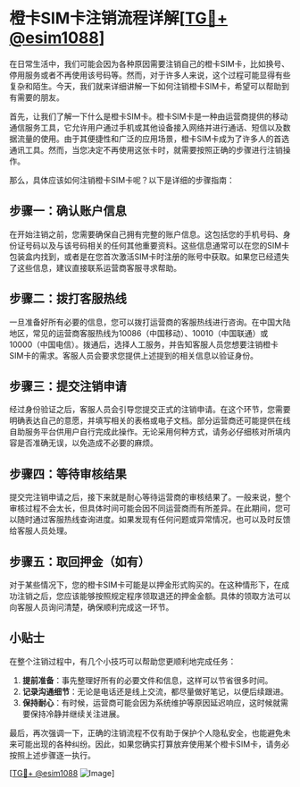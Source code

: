 # 橙卡SIM卡注销流程详解[[TG💪+ @esim1088](https://t.me/s/esim1088)]

在日常生活中，我们可能会因为各种原因需要注销自己的橙卡SIM卡，比如换号、停用服务或者不再使用该号码等。然而，对于许多人来说，这个过程可能显得有些复杂和陌生。今天，我们就来详细讲解一下如何注销橙卡SIM卡，希望可以帮助到有需要的朋友。

首先，让我们了解一下什么是橙卡SIM卡。橙卡SIM卡是一种由运营商提供的移动通信服务工具，它允许用户通过手机或其他设备接入网络并进行通话、短信以及数据流量的使用。由于其便捷性和广泛的应用场景，橙卡SIM卡成为了许多人的首选通讯工具。然而，当您决定不再使用这张卡时，就需要按照正确的步骤进行注销操作。

那么，具体应该如何注销橙卡SIM卡呢？以下是详细的步骤指南：

## 步骤一：确认账户信息

在开始注销之前，您需要确保自己拥有完整的账户信息。这包括您的手机号码、身份证号码以及与该号码相关的任何其他重要资料。这些信息通常可以在您的SIM卡包装盒内找到，或者是在您首次激活SIM卡时注册的账号中获取。如果您已经遗失了这些信息，建议直接联系运营商客服寻求帮助。

## 步骤二：拨打客服热线

一旦准备好所有必要的信息，您可以拨打运营商的客服热线进行咨询。在中国大陆地区，常见的运营商客服热线为10086（中国移动）、10010（中国联通）或10000（中国电信）。拨通后，选择人工服务，并告知客服人员您想要注销橙卡SIM卡的需求。客服人员会要求您提供上述提到的相关信息以验证身份。

## 步骤三：提交注销申请

经过身份验证之后，客服人员会引导您提交正式的注销申请。在这个环节，您需要明确表达自己的意愿，并填写相关的表格或电子文档。部分运营商还可能提供在线自助服务平台供用户自行完成此操作。无论采用何种方式，请务必仔细核对所填内容是否准确无误，以免造成不必要的麻烦。

## 步骤四：等待审核结果

提交完注销申请之后，接下来就是耐心等待运营商的审核结果了。一般来说，整个审核过程不会太长，但具体时间可能会因不同运营商而有所差异。在此期间，您可以随时通过客服热线查询进度。如果发现有任何问题或异常情况，也可以及时反馈给客服人员处理。

## 步骤五：取回押金（如有）

对于某些情况下，您的橙卡SIM卡可能是以押金形式购买的。在这种情形下，在成功注销之后，您应该能够按照规定程序领取退还的押金金额。具体的领取方法可以向客服人员询问清楚，确保顺利完成这一环节。

## 小贴士

在整个注销过程中，有几个小技巧可以帮助您更顺利地完成任务：

1. **提前准备**：事先整理好所有的必要文件和信息，这样可以节省很多时间。
2. **记录沟通细节**：无论是电话还是线上交流，都尽量做好笔记，以便后续跟进。
3. **保持耐心**：有时候，运营商可能会因为系统维护等原因延迟响应，这时候就需要保持冷静并继续关注进展。

最后，再次强调一下，正确的注销流程不仅有助于保护个人隐私安全，也能避免未来可能出现的各种纠纷。因此，如果您确实打算放弃使用某个橙卡SIM卡，请务必按照上述步骤逐一执行。

[[TG💪+ @esim1088](https://t.me/s/esim1088) ![Image](https://i.postimg.cc/4NQfJmqS/Snipaste-2025-05-13-00-14-12.png)]